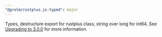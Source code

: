 ```yaml
---
"@grolm/rustplus.js-typed": major
---
```


Types, destructure export for rustplus class, string over long for int64. See [Upgrading to 3.0.0](/docs/Upgrading%20to%203.0.0.md) for more information.